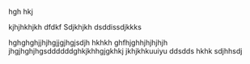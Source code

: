 hgh
hkj

kjhjhkhjkh
dfdkf
Sdjkhjkh
dsddissdjkkks

hghghghjjhjhgjjgjhgjsdjh
hkhkh
ghfhjghhjhjhjhjh
jhgjhghjhgsddddddghkjkhhgjgkhkj
jkhjkhkuuiyu
ddsdds
hkhk
sdjhhsdj
